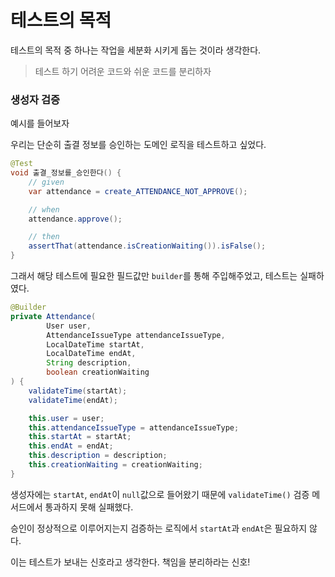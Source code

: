 # 테스트의 목적

테스트의 목적 중 하나는 작업을 세분화 시키게 돕는 것이라 생각한다.

> 테스트 하기 어려운 코드와 쉬운 코드를 분리하자

### 생성자 검증

예시를 들어보자

우리는 단순히 출결 정보를 승인하는 도메인 로직을 테스트하고 싶었다.

```java
@Test
void 출결_정보를_승인한다() {
    // given
    var attendance = create_ATTENDANCE_NOT_APPROVE();

    // when
    attendance.approve();

    // then
    assertThat(attendance.isCreationWaiting()).isFalse();
}
```

그래서 해당 테스트에 필요한 필드값만 `builder`를 통해 주입해주었고, 테스트는 실패하였다.

```java
@Builder
private Attendance(
        User user,
        AttendanceIssueType attendanceIssueType,
        LocalDateTime startAt,
        LocalDateTime endAt,
        String description,
        boolean creationWaiting
) {
    validateTime(startAt);
    validateTime(endAt);

    this.user = user;
    this.attendanceIssueType = attendanceIssueType;
    this.startAt = startAt;
    this.endAt = endAt;
    this.description = description;
    this.creationWaiting = creationWaiting;
}
```
생성자에는 `startAt`, `endAt`이 `null`값으로 들어왔기 때문에 `validateTime()` 검증 메서드에서 통과하지 못해 실패했다.

승인이 정상적으로 이루어지는지 검증하는 로직에서 `startAt`과 `endAt`은 필요하지 않다.

이는 테스트가 보내는 신호라고 생각한다. 책임을 분리하라는 신호!
